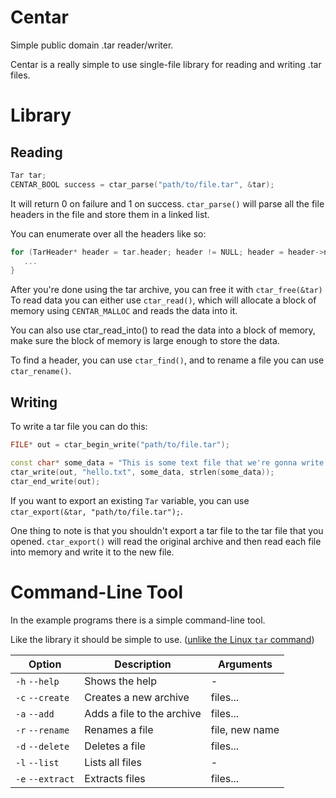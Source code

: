 # Centar
Simple public domain .tar reader/writer.

Centar is a really simple to use single-file library for reading and writing .tar files.

# Library
## Reading
```cpp
Tar tar;
CENTAR_BOOL success = ctar_parse("path/to/file.tar", &tar);
```

It will return 0 on failure and 1 on success.
`ctar_parse()` will parse all the file headers in the file and store
them in a linked list.


You can enumerate over all the headers like so:

```cpp
for (TarHeader* header = tar.header; header != NULL; header = header->next) {
   ...
}
```

After you're done using the tar archive, you can free it with `ctar_free(&tar)`
To read data you can either use `ctar_read()`, which will allocate a block of memory
using `CENTAR_MALLOC` and reads the data into it.


You can also use ctar_read_into() to read the data into a block of memory, make sure
the block of memory is large enough to store the data.


To find a header, you can use `ctar_find()`, and to rename a file you can use `ctar_rename()`.

## Writing
 To write a tar file you can do this:
 ```cpp
FILE* out = ctar_begin_write("path/to/file.tar");

const char* some_data = "This is some text file that we're gonna write.";
ctar_write(out, "hello.txt", some_data, strlen(some_data));
ctar_end_write(out);
```

If you want to export an existing `Tar` variable, you can use `ctar_export(&tar, "path/to/file.tar");`.

One thing to note is that you shouldn't export a tar file to the tar file that you opened.
`ctar_export()` will read the original archive and then read each file into memory and write it to the new file.

# Command-Line Tool
In the example programs there is a simple command-line tool.

Like the library it should be simple to use. ([unlike the Linux `tar` command](https://www.xkcd.com/1168/))

| Option           | Description                | Arguments      |
| ---------------- | -------------------------- | -------------- |
| `-h` `--help`    | Shows the help             | -              |
| `-c` `--create`  | Creates a new archive      | files...       |
| `-a` `--add`     | Adds a file to the archive | files...       |
| `-r` `--rename`  | Renames a file             | file, new name |
| `-d` `--delete`  | Deletes a file             | files...       |
| `-l` `--list`    | Lists all files            | -              |
| `-e` `--extract` | Extracts files             | files...       |

